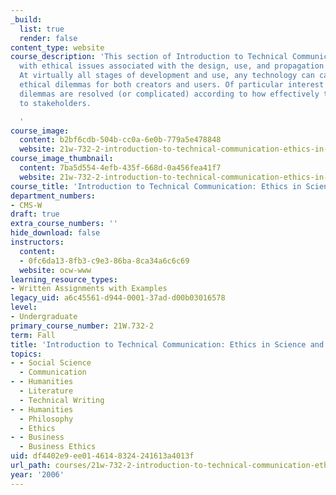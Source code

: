 ```yaml
---
_build:
  list: true
  render: false
content_type: website
course_description: 'This section of Introduction to Technical Communication deals
  with ethical issues associated with the design, use, and propagation of technology.
  At virtually all stages of development and use, any technology can carry with it
  ethical dilemmas for both creators and users. Of particular interest is how such
  dilemmas are resolved (or complicated) according to how effectively they are communicated
  to stakeholders.

  '
course_image:
  content: b2bf6cdb-504b-cc0a-6e0b-779a5e478848
  website: 21w-732-2-introduction-to-technical-communication-ethics-in-science-and-technology-fall-2006
course_image_thumbnail:
  content: 7ba5d554-4efb-435f-668d-0a456fea41f7
  website: 21w-732-2-introduction-to-technical-communication-ethics-in-science-and-technology-fall-2006
course_title: 'Introduction to Technical Communication: Ethics in Science and Technology'
department_numbers:
- CMS-W
draft: true
extra_course_numbers: ''
hide_download: false
instructors:
  content:
  - 0fc6da13-8fb3-c9e3-86ba-8ca34a6c6c69
  website: ocw-www
learning_resource_types:
- Written Assignments with Examples
legacy_uid: a6c45561-d944-0001-37ad-d00b03016578
level:
- Undergraduate
primary_course_number: 21W.732-2
term: Fall
title: 'Introduction to Technical Communication: Ethics in Science and Technology'
topics:
- - Social Science
  - Communication
- - Humanities
  - Literature
  - Technical Writing
- - Humanities
  - Philosophy
  - Ethics
- - Business
  - Business Ethics
uid: df4402e9-ee01-4614-8324-241613a4013f
url_path: courses/21w-732-2-introduction-to-technical-communication-ethics-in-science-and-technology-fall-2006
year: '2006'
---
```

